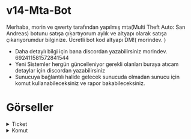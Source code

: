 # v14-Mta-Bot
Merhaba, morin ve qwerty tarafından yapılmış mta(Multi Theft Auto: San Andreas) botunu satışa çıkartıyorum
aylık ve altyapı olarak satışa çıkarıyorumdur bilginize.
Ücretli bot kod altyapı DM!( morindev. )

- Daha detaylı bilgi için bana discordan yazabilirsiniz morindev. 692411581572841544
- Yeni Sistemler hergün güncelleniyor gerekli olanları buraya atıcam detaylar için discordan yazabilirsiniz
- Sunucuya bağlantılı halide gelecek sunucuda olmadan sunucu için komut kullanabileceksiniz ve rapor bakabileceksiniz.
# Görseller
<details>
  <summary>Ticket</summary>
 
| Komut                  | Resim                                                                                                  |
| ---------------------- | ------------------------------------------------------------------------------------------------------ |
| Kurulum | <img alt="image" src= "https://cdn.discordapp.com/attachments/1249740660127567892/1277653008506687529/image.png?ex=66cdf296&is=66cca116&hm=00cb3dee2b35c9fe8b32f4be90690af10e77b8bfe2a8448dc8408b218c7ced8d&"> |
| Sahiplen | <img alt="image" src= "https://cdn.discordapp.com/attachments/1249740660127567892/1277653497671712778/image.png?ex=66cdf30b&is=66cca18b&hm=3972caecd83b4496b91d4fd3b7fe1b6df3e27af7ba064569a2c16f517559ca50&"> |
| Destek Kullanıcı Sistemi | <img alt="image" src= "https://cdn.discordapp.com/attachments/1249740660127567892/1277654175747936326/image.png?ex=66cdf3ad&is=66cca22d&hm=98a56431495a9024822b8edbc7908c51fce79abe1a631846657226d71138a305&"> |
| Stat | <img alt="image" src= "https://cdn.discordapp.com/attachments/1249740660127567892/1277654225656090677/image.png?ex=66cdf3b9&is=66cca239&hm=c2f370186c09e97bb74fec8733765e6e2dcd361f2c582bf71830288612f0dcd2&"> |
| Top 10 | <img alt="image" src= "https://cdn.discordapp.com/attachments/1249740660127567892/1277654175747936326/image.png?ex=66cdf3ad&is=66cca22d&hm=98a56431495a9024822b8edbc7908c51fce79abe1a631846657226d71138a305&"> |
</details>
<details>
  <summary>Komut</summary>
| Komut                  | Resim                                                                                                  |
| ---------------------- | ------------------------------------------------------------------------------------------------------ |
| Aktif | <img alt="image" src= "https://cdn.discordapp.com/attachments/1249740660127567892/1277655571062984714/image.png?ex=66cdf4f9&is=66cca379&hm=9459339ed4da9e024d9f3365545af0e886b44226b6b35a6a4d46f915770a1172&"> |
| ip | <img alt="image" src="https://cdn.discordapp.com/attachments/1249740660127567892/1277655571062984714/image.png?ex=66cdf4f9&is=66cca379&hm=9459339ed4da9e024d9f3365545af0e886b44226b6b35a6a4d46f915770a1172&"> |
</details>
